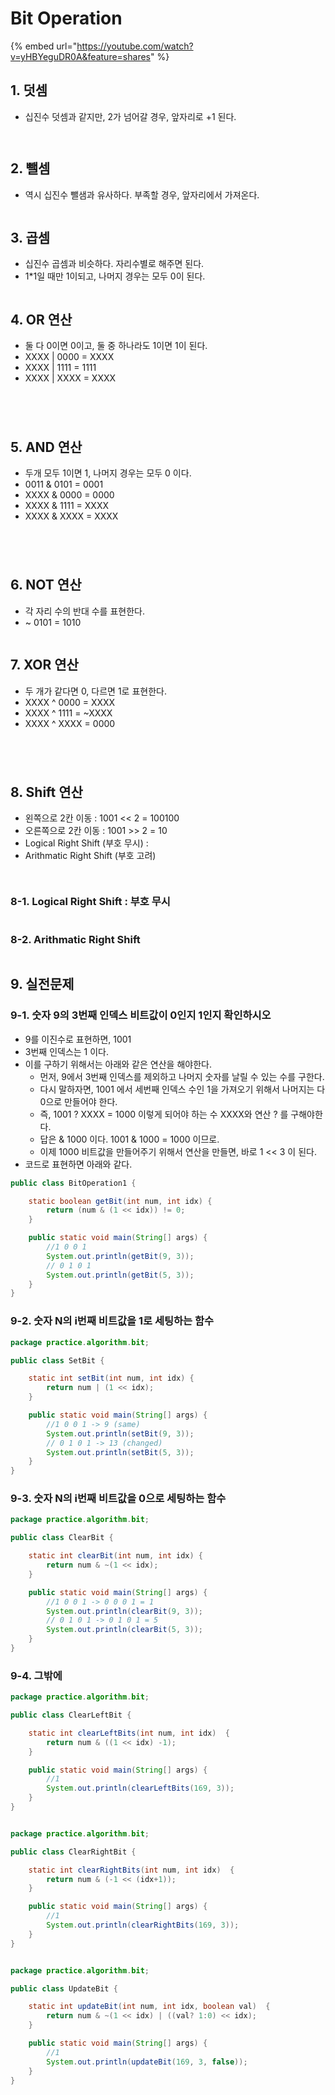# Bit Operation

{% embed url="https://youtube.com/watch?v=yHBYeguDR0A&feature=shares" %}

## 1. 덧셈&#x20;

* 십진수 덧셈과 같지만, 2가 넘어갈 경우, 앞자리로 +1 된다.&#x20;

<figure><img src="../../.gitbook/assets/image (3) (5).png" alt=""><figcaption></figcaption></figure>



<figure><img src="../../.gitbook/assets/image (16).png" alt=""><figcaption></figcaption></figure>

## 2. 뺄셈&#x20;

* 역시 십진수 뺄샘과 유사하다. 부족할 경우, 앞자리에서 가져온다.&#x20;

<figure><img src="../../.gitbook/assets/image (14).png" alt=""><figcaption></figcaption></figure>

## 3. 곱셈

* 십진수 곱셈과 비슷하다. 자리수별로 해주면 된다.&#x20;
* 1\*1일 때만 1이되고, 나머지 경우는 모두 0이 된다.&#x20;

<figure><img src="../../.gitbook/assets/image (25).png" alt=""><figcaption></figcaption></figure>

## 4. OR 연산 &#x20;

* 둘 다 0이면 0이고, 둘 중 하나라도 1이면 1이 된다.&#x20;
* XXXX | 0000 = XXXX&#x20;
* XXXX | 1111 = 1111&#x20;
* XXXX | XXXX = XXXX&#x20;

<figure><img src="../../.gitbook/assets/image (21).png" alt=""><figcaption></figcaption></figure>

<figure><img src="../../.gitbook/assets/image (29).png" alt=""><figcaption></figcaption></figure>

<figure><img src="../../.gitbook/assets/image (15).png" alt=""><figcaption></figcaption></figure>

<figure><img src="../../.gitbook/assets/image (17).png" alt=""><figcaption></figcaption></figure>

## 5. AND 연산&#x20;

* 두개 모두 1이면 1, 나머지 경우는 모두 0 이다.&#x20;
* 0011 & 0101 = 0001&#x20;
* XXXX & 0000 = 0000&#x20;
* XXXX & 1111 = XXXX&#x20;
* XXXX & XXXX = XXXX&#x20;

<figure><img src="../../.gitbook/assets/image (28).png" alt=""><figcaption></figcaption></figure>

<figure><img src="../../.gitbook/assets/image (19).png" alt=""><figcaption></figcaption></figure>

<figure><img src="../../.gitbook/assets/image (27).png" alt=""><figcaption></figcaption></figure>

<figure><img src="../../.gitbook/assets/image (26).png" alt=""><figcaption></figcaption></figure>

## 6. NOT 연산&#x20;

* 각 자리 수의 반대 수를 표현한다.&#x20;
* \~ 0101 = 1010&#x20;

<figure><img src="../../.gitbook/assets/image (8).png" alt=""><figcaption></figcaption></figure>

## 7. XOR 연산&#x20;

* 두 개가 같다면 0, 다르면 1로 표현한다.&#x20;
* XXXX ^ 0000 = XXXX&#x20;
* XXXX ^ 1111 = \~XXXX&#x20;
* XXXX ^ XXXX = 0000&#x20;

<figure><img src="../../.gitbook/assets/image (24).png" alt=""><figcaption></figcaption></figure>

<figure><img src="../../.gitbook/assets/image (4) (4).png" alt=""><figcaption></figcaption></figure>

<figure><img src="../../.gitbook/assets/image (7).png" alt=""><figcaption></figcaption></figure>

<figure><img src="../../.gitbook/assets/image (20).png" alt=""><figcaption></figcaption></figure>

## 8. Shift 연산&#x20;

* 왼쪽으로 2칸 이동 : 1001 << 2 = 100100&#x20;
* 오른쪽으로 2칸 이동 : 1001 >> 2 = 10&#x20;
* Logical Right Shift (부호 무시) :&#x20;
* Arithmatic Right Shift (부호 고려) &#x20;

<figure><img src="../../.gitbook/assets/image (6) (5).png" alt=""><figcaption></figcaption></figure>

<figure><img src="../../.gitbook/assets/image (13).png" alt=""><figcaption></figcaption></figure>

### 8-1. Logical Right Shift : 부호 무시&#x20;

<figure><img src="../../.gitbook/assets/image (22).png" alt=""><figcaption></figcaption></figure>

### 8-2. Arithmatic Right Shift&#x20;

<figure><img src="../../.gitbook/assets/image (1).png" alt=""><figcaption></figcaption></figure>

## 9. 실전문제&#x20;

### 9-1. 숫자 9의 3번째 인덱스 비트값이 0인지 1인지 확인하시오&#x20;

* 9를 이진수로 표현하면, 1001&#x20;
* 3번째 인덱스는 1 이다.&#x20;
* 이를 구하기 위해서는 아래와 같은 연산을 해야한다.&#x20;
  * 먼저, 9에서 3번째 인덱스를 제외하고 나머지 숫자를 날릴 수 있는 수를 구한다.&#x20;
  * 다시 말하자면, 1001 에서 세번째 인덱스 수인 1을 가져오기 위해서 나머지는 다 0으로 만들어야 한다.&#x20;
  * 즉, 1001 ? XXXX = 1000 이렇게 되어야 하는 수 XXXX와 연산 ? 를 구해야한다.&#x20;
  * 답은 & 1000 이다. 1001 & 1000 = 1000 이므로.&#x20;
  * 이제 1000 비트값을 만들어주기 위해서 연산을 만들면, 바로 1 << 3 이 된다.&#x20;
* 코드로 표현하면 아래와 같다.&#x20;

```java
public class BitOperation1 {

    static boolean getBit(int num, int idx) {
        return (num & (1 << idx)) != 0;
    }

    public static void main(String[] args) {
        //1 0 0 1
        System.out.println(getBit(9, 3));
        // 0 1 0 1
        System.out.println(getBit(5, 3));
    }
}
```



### 9-2. 숫자 N의 i번째 비트값을 1로 세팅하는 함수&#x20;

```java
package practice.algorithm.bit;

public class SetBit {

    static int setBit(int num, int idx) {
        return num | (1 << idx);
    }

    public static void main(String[] args) {
        //1 0 0 1 -> 9 (same)
        System.out.println(setBit(9, 3));
        // 0 1 0 1 -> 13 (changed)
        System.out.println(setBit(5, 3));
    }
}
```

### 9-3. 숫자 N의 i번째 비트값을 0으로 세팅하는 함수 &#x20;

```java
package practice.algorithm.bit;

public class ClearBit {

    static int clearBit(int num, int idx) {
        return num & ~(1 << idx);
    }

    public static void main(String[] args) {
        //1 0 0 1 -> 0 0 0 1 = 1
        System.out.println(clearBit(9, 3));
        // 0 1 0 1 -> 0 1 0 1 = 5
        System.out.println(clearBit(5, 3));
    }
}
```

### 9-4. 그밖에

```java
package practice.algorithm.bit;

public class ClearLeftBit {

    static int clearLeftBits(int num, int idx)  {
        return num & ((1 << idx) -1);
    }

    public static void main(String[] args) {
        //1
        System.out.println(clearLeftBits(169, 3));
    }
}


package practice.algorithm.bit;

public class ClearRightBit {

    static int clearRightBits(int num, int idx)  {
        return num & (-1 << (idx+1));
    }

    public static void main(String[] args) {
        //1
        System.out.println(clearRightBits(169, 3));
    }
}


package practice.algorithm.bit;

public class UpdateBit {

    static int updateBit(int num, int idx, boolean val)  {
        return num & ~(1 << idx) | ((val? 1:0) << idx);
    }

    public static void main(String[] args) {
        //1
        System.out.println(updateBit(169, 3, false));
    }
}

```

